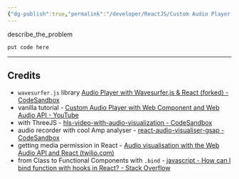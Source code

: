```yaml
---
{"dg-publish":true,"permalink":"/developer/ReactJS/Custom Audio Player Component - ReactJS Port/"}
---
```


describe_the_problem

```shell
put code here
```

---
## Credits
- `wavesurfer.js` library [Audio Player with Wavesurfer.js & React (forked) - CodeSandbox](https://codesandbox.io/s/audio-player-with-wavesurfer-js-react-forked-zdw6s)
- vanilla tutorial - [Custom Audio Player with Web Component and Web Audio API - YouTube](https://www.youtube.com/watch?v=rkqqBA6ohc0&t=10s)
- with ThreeJS - [hls-video-with-audio-visualization - CodeSandbox](https://codesandbox.io/s/hls-video-with-audio-visualization-070osz?file=/src/components/audio-visualizer.tsx)
- audio recorder with cool Amp analyser - [react-audio-visualiser-gsap - CodeSandbox](https://codesandbox.io/s/react-audio-visualiser-gsap-7zblm)
- getting media permission in React - [Audio visualisation with the Web Audio API and React (twilio.com)](https://www.twilio.com/blog/audio-visualisation-web-audio-api--react)
- from Class to Functional Components with `.bind` - [javascript - How can I bind function with hooks in React? - Stack Overflow](https://stackoverflow.com/questions/53215067/how-can-i-bind-function-with-hooks-in-react)